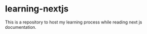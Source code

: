# learning-nextjs
This is a repository to host my learning process while reading next js documentation.
